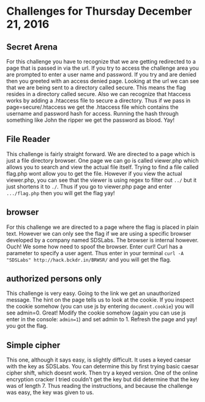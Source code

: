 # Challenges for Thursday December 21, 2016
## Secret Arena
For this challenge you have to recognize that we are getting redirected to a page that is passed in via the url. If you try to access the challenge area you are prompted to enter a user name and password. If you try and are denied then you greeted with an access denied page. Looking at the url we can see that we are being sent to a directory called secure. This means the flag resides in a directory called secure. Also we can recognize that htaccess works by adding a .htaccess file to secure a directory. Thus if we pass in page=secure/.htaccess we get the .htaccess file which contains the username and password hash for access. Running the hash through something like John the ripper we get the password as blood. Yay!

## File Reader
This challenge is fairly straight forward. We are directed to a page which is just a file directory browser. One page we can go is called viewer.php which allows you to search and view the actual file itself. Trying to find a file called flag.php wont allow you to get the file. However if you view the actual viewer.php, you can see that the viewer is using regex to filter out `../` but it just shortens it to `./`. Thus if you go to viewer.php page and enter `.../flag.php` then you will get the flag yay!

## browser
For this challenge we are directed to a page where the flag is placed in plain text. However we can only see the flag if we are using a specific browser developed by a company named SDSLabs. The browser is internal however. Ouch! We some how need to spoof the browser. Enter curl! Curl has a parameter to specify a user agent. Thus enter in your terminal `curl -A "SDSLabs" http://hack.bckdr.in/BRWSR/` and you will get the flag.

## authorized persons only
This challenge is very easy. Going to the link we get an unauthorized message. The hint on the page tells us to look at the cookie. If you inspect the cookie somehow (you can use js by entering `document.cookie`) you will see admin=0. Great! Modify the cookie somehow (again you can use js enter in the console: `admin=1`) and set admin to 1. Refresh the page and yay! you got the flag.

## Simple cipher
This one, although it says easy, is slightly difficult. It uses a keyed caesar with the key as SDSLabs. You can determine this by first trying basic caesar cipher shift, which doesnt work. Then try a keyed version. One of the online encryption cracker I tried couldn't get the key but did determine that the key was of length 7. Thus reading the instructions, and because the challenge was easy, the key was given to us. 
